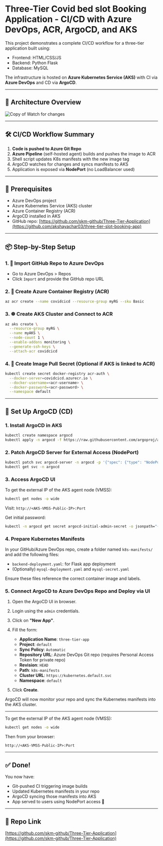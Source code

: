 # Three-Tier Covid bed slot Booking Application - CI/CD with Azure DevOps, ACR, ArgoCD, and AKS

This project demonstrates a complete CI/CD workflow for a three-tier application built using:

* Frontend: HTML/CSS/JS
* Backend: Python Flask
* Database: MySQL

The infrastructure is hosted on **Azure Kubernetes Service (AKS)** with CI via **Azure DevOps** and CD via **ArgoCD**.

---

## 🧱 Architecture Overview

![Copy of Watch for changes](https://github.com/user-attachments/assets/c09a8bc7-2780-4257-bc96-d9eff02def7b)


---

## 🛠 CI/CD Workflow Summary

1. **Code is pushed to Azure Git Repo**
2. **Azure Pipeline** (self-hosted agent) builds and pushes the image to ACR
3. Shell script updates K8s manifests with the new image tag
4. ArgoCD watches for changes and syncs manifests to AKS
5. Application is exposed via **NodePort** (no LoadBalancer used)

---

## 🧩 Prerequisites

* Azure DevOps project
* Azure Kubernetes Service (AKS) cluster
* Azure Container Registry (ACR)
* ArgoCD installed in AKS
* GitHub repo: [https://github.com/skm-github/Three-Tier-Application](https://github.com/akshayachar03/three-tier-slot-booking-app)

---

## 📦 Step-by-Step Setup

### 1. 📂 Import GitHub Repo to Azure DevOps

* Go to Azure DevOps > Repos
* Click `Import` and provide the GitHub repo URL

### 2. 🐳 Create Azure Container Registry (ACR)

```bash
az acr create --name covidcicd --resource-group myRG --sku Basic
```

### 3. ☸️ Create AKS Cluster and Connect to ACR

```bash
az aks create \
  --resource-group myRG \
  --name myAKS \
  --node-count 1 \
  --enable-addons monitoring \
  --generate-ssh-keys \
  --attach-acr covidcicd
```

### 4. 🔐 Create Image Pull Secret (Optional if AKS is linked to ACR)

```bash
kubectl create secret docker-registry acr-auth \
  --docker-server=covidcicd.azurecr.io \
  --docker-username=<acr-username> \
  --docker-password=<acr-password> \
  --namespace default
```

---

## 🐙 Set Up ArgoCD (CD)

### 1. Install ArgoCD in AKS

```bash
kubectl create namespace argocd
kubectl apply -n argocd -f https://raw.githubusercontent.com/argoproj/argo-cd/stable/manifests/install.yaml
```

### 2. Patch ArgoCD Server for External Access (NodePort)

```bash
kubectl patch svc argocd-server -n argocd -p '{"spec": {"type": "NodePort"}}'
kubectl get svc -n argocd
```

### 3. Access ArgoCD UI

To get the external IP of the AKS agent node (VMSS):

```bash
kubectl get nodes -o wide
```

Visit: `http://<AKS-VMSS-Public-IP>:Port`

Get initial password:

```bash
kubectl -n argocd get secret argocd-initial-admin-secret -o jsonpath="{.data.password}" | base64 -d && echo
```

### 4. Prepare Kubernetes Manifests

In your GitHub/Azure DevOps repo, create a folder named `k8s-manifests/` and add the following files:

* `backend-deployment.yaml`: for Flask app deployment
* (Optionally) `mysql-deployment.yaml` and `mysql-secret.yaml`

Ensure these files reference the correct container image and labels.

### 5. Connect ArgoCD to Azure DevOps Repo and Deploy via UI

1. Open the ArgoCD UI in browser.
2. Login using the `admin` credentials.
3. Click on **"New App"**.
4. Fill the form:

   * **Application Name**: `three-tier-app`
   * **Project**: `default`
   * **Sync Policy**: `Automatic`
   * **Repository URL**: Azure DevOps Git repo (requires Personal Access Token for private repo)
   * **Revision**: `HEAD`
   * **Path**: `k8s-manifests`
   * **Cluster URL**: `https://kubernetes.default.svc`
   * **Namespace**: `default`
5. Click **Create**.

ArgoCD will now monitor your repo and sync the Kubernetes manifests into the AKS cluster.

---

To get the external IP of the AKS agent node (VMSS):

```bash
kubectl get nodes -o wide
```

Then from your browser:

```
http://<AKS-VMSS-Public-IP>:Port
```

---

## ✅ Done!

You now have:

* Git-pushed CI triggering image builds
* Updated Kubernetes manifests in your repo
* ArgoCD syncing those manifests into AKS
* App served to users using NodePort access 🎉

---

## 📎 Repo Link

[https://github.com/skm-github/Three-Tier-Application](https://github.com/skm-github/Three-Tier-Application)
